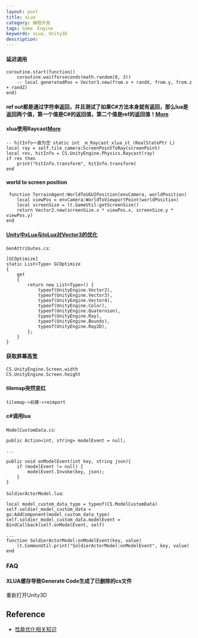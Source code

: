 ```yaml
---
layout: post
title: xLua
category: 编程开发
tags: Game　Engine
keywords: xLua, Unity3D
description: 
---
```


#### 延迟调用

```
coroutine.start(function()
    coroutine.waitforseconds(math.random(0, 3))
    -- local generatedPos = Vector3.new(from.x + randX, from.y, from.z + randZ)
end)
```

#### ref out都是通过字符串返回，并且测试了如果C#方法本身就有返回，那么lua是返回两个值，第一个值是C#的返回值，第二个值是ref的返回值！[More](https://github.com/Tencent/xLua/issues/71)


#### xlua使用Raycast[More](https://github.com/Tencent/xLua/issues/100)

```
-- hitInfo一直为空 static int _m_Raycast_xlua_st_(RealStatePtr L)
local ray = self.tile_camera:ScreenPointToRay(screenPoint)
local res, hitInfo = CS.UnityEngine.Physics.Raycast(ray)
if res then
	print("hitInfo.transform", hitInfo.transform)
end
```

#### world to screen position

```
 function TerrainAgent:WorldToUGUIPosition(envCamera, worldPosition)
	local viewPos = envCamera:WorldToViewportPoint(worldPosition)
	local screenSize = lt.GameUtil:getScreenSize()
	return Vector2.new(screenSize.x * viewPos.x, screenSize.y * viewPos.y)
end
```


#### [Unity中xLua与toLua对Vector3的优化](https://www.jianshu.com/p/07dc38e85923)


`GenAttributes.cs`:
```
[GCOptimize]
static List<Type> GCOptimize
{
    get
    {
        return new List<Type>() {
            typeof(UnityEngine.Vector2),
            typeof(UnityEngine.Vector3),
            typeof(UnityEngine.Vector4),
            typeof(UnityEngine.Color),
            typeof(UnityEngine.Quaternion),
            typeof(UnityEngine.Ray),
            typeof(UnityEngine.Bounds),
            typeof(UnityEngine.Ray2D),
        };
    }
}

```

#### 获取屏幕高宽

```
CS.UnityEngine.Screen.width
CS.UnityEngine.Screen.height
```

#### tilemap突然变红

```
tilemap->右键->reimport
```

#### c#调用lua


`ModelCustomData.cs`:
```
public Action<int, string> modelEvent = null;

...

public void onModelEvent(int key, string json){
    if (modelEvent != null) {
        modelEvent.Invoke(key, json);
    }
}
```

`SoldierActorModel.lua`:

```
local model_custom_data_type = typeof(CS.ModelCustomData)
self.soldier_model_custom_data = go:AddComponent(model_custom_data_type)
self.soldier_model_custom_data.modelEvent = BindCallback(self.onModelEvent, self)

...
function SoldierActorModel:onModelEvent(key, value)
    lt.CommonUtil.print("SoldierActorModel:onModelEvent", key, value)
end
```

### FAQ

#### XLUA缓存导致Generate Code生成了已删除的cs文件

重新打开Unity3D

## Reference

* [性能优化相关知识](https://zhuanlan.zhihu.com/p/157877557)